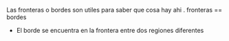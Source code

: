 Las fronteras o bordes son utiles para saber que cosa hay ahi .
fronteras == bordes
- El borde se encuentra en la frontera entre dos regiones diferentes 
